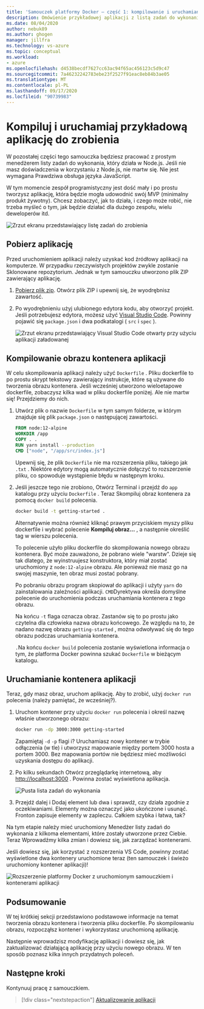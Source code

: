```yaml
---
title: 'Samouczek platformy Docker — część 1: kompilowanie i uruchamianie przykładowej aplikacji z listą zadań do zrobienia'
description: Omówienie przykładowej aplikacji z listą zadań do wykonania działającą w Node.js.
ms.date: 08/04/2020
author: nebuk89
ms.author: ghogen
manager: jillfra
ms.technology: vs-azure
ms.topic: conceptual
ms.workload:
- azure
ms.openlocfilehash: d4538becdf7627cc63ac94f65ac456123c5d9c47
ms.sourcegitcommit: 7a46232242783ebe23f2527f91eac8eb84b3ae05
ms.translationtype: MT
ms.contentlocale: pl-PL
ms.lasthandoff: 09/17/2020
ms.locfileid: "90739983"
---
```

# <a name="build-and-run-the-todo-sample-app"></a>Kompiluj i uruchamiaj przykładową aplikację do zrobienia

W pozostałej części tego samouczka będziesz pracować z prostym menedżerem listy zadań do wykonania, który działa w Node.js. Jeśli nie masz doświadczenia w korzystaniu z Node.js, nie martw się. Nie jest wymagana Prawdziwa obsługa języka JavaScript.

W tym momencie zespół programistyczny jest dość mały i po prostu tworzysz aplikację, która będzie mogła udowodnić swój MVP (minimalny produkt żywotny). Chcesz zobaczyć, jak to działa, i czego może robić, nie trzeba myśleć o tym, jak będzie działać dla dużego zespołu, wielu deweloperów itd.

![Zrzut ekranu przedstawiający listę zadań do zrobienia](media/todo-list-sample.png)

## <a name="get-the-app"></a>Pobierz aplikację

Przed uruchomieniem aplikacji należy uzyskać kod źródłowy aplikacji na komputerze. W przypadku rzeczywistych projektów zwykle zostanie Sklonowane repozytorium. Jednak w tym samouczku utworzono plik ZIP zawierający aplikację.

1. [Pobierz plik zip](http://localhost/assets/app.zip). Otwórz plik ZIP i upewnij się, że wyodrębnisz zawartość.

1. Po wyodrębnieniu użyj ulubionego edytora kodu, aby otworzyć projekt. Jeśli potrzebujesz edytora, możesz użyć [Visual Studio Code](https://code.visualstudio.com/). Powinny pojawić się `package.json` i dwa podkatalogi ( `src` i `spec` ).

    ![Zrzut ekranu przedstawiający Visual Studio Code otwarty przy użyciu aplikacji załadowanej](media/ide-screenshot.png)

## <a name="building-the-apps-container-image"></a>Kompilowanie obrazu kontenera aplikacji

W celu skompilowania aplikacji należy użyć `Dockerfile` . Pliku dockerfile to po prostu skrypt tekstowy zawierający instrukcje, które są używane do tworzenia obrazu kontenera. Jeśli wcześniej utworzono wieloetapowe dockerfile, zobaczysz kilka wad w pliku dockerfile poniżej. Ale nie martw się! Przejdziemy do nich.

1. Utwórz plik o nazwie `Dockerfile` w tym samym folderze, w którym znajduje się plik `package.json` o następującej zawartości.

    ```dockerfile
    FROM node:12-alpine
    WORKDIR /app
    COPY . .
    RUN yarn install --production
    CMD ["node", "/app/src/index.js"]
    ```

    Upewnij się, że plik `Dockerfile` nie ma rozszerzenia pliku, takiego jak `.txt` . Niektóre edytory mogą automatycznie dołączyć to rozszerzenie pliku, co spowoduje wystąpienie błędu w następnym kroku.

1. Jeśli jeszcze tego nie zrobiono, Otwórz Terminal i przejdź do `app` katalogu przy użyciu `Dockerfile` . Teraz Skompiluj obraz kontenera za pomocą `docker build` polecenia.

    ```bash
    docker build -t getting-started .
    ```

    Alternatywnie można również kliknąć prawym przyciskiem myszy pliku dockerfile i wybrać polecenie **Kompiluj obraz...** , a następnie określić tag w wierszu polecenia.

    To polecenie użyło pliku dockerfile do skompilowania nowego obrazu kontenera. Być może zauważono, że pobrano wiele "warstw". Dzieje się tak dlatego, że wyinstruujesz konstruktora, który miał zostać uruchomiony z `node:12-alpine` obrazu. Ale ponieważ nie masz go na swojej maszynie, ten obraz musi zostać pobrany.

    Po pobraniu obrazu program skopiował do aplikacji i użyty `yarn` do zainstalowania zależności aplikacji. `CMD`Dyrektywa określa domyślne polecenie do uruchomienia podczas uruchamiania kontenera z tego obrazu.

    Na końcu `-t` flaga oznacza obraz. Zastanów się to po prostu jako czytelna dla człowieka nazwa obrazu końcowego. Ze względu na to, że nadano nazwę obrazu `getting-started` , można odwoływać się do tego obrazu podczas uruchamiania kontenera.

    `.`Na końcu `docker build` polecenia zostanie wyświetlona informacja o tym, że platforma Docker powinna szukać `Dockerfile` w bieżącym katalogu.

## <a name="starting-an-app-container"></a>Uruchamianie kontenera aplikacji

Teraz, gdy masz obraz, uruchom aplikację. Aby to zrobić, użyj `docker run` polecenia (należy pamiętać, że wcześniej?).

1. Uruchom kontener przy użyciu `docker run` polecenia i określ nazwę właśnie utworzonego obrazu:

    ```bash
    docker run -dp 3000:3000 getting-started
    ```

    Zapamiętaj `-d` `-p` flagi i? Uruchamiasz nowy kontener w trybie odłączenia (w tle) i utworzysz mapowanie między portem 3000 hosta a portem 3000. Bez mapowania portów nie będziesz mieć możliwości uzyskania dostępu do aplikacji.

1. Po kilku sekundach Otwórz przeglądarkę internetową, aby [http://localhost:3000](http://localhost:3000) .
    Powinna zostać wyświetlona aplikacja.

    ![Pusta lista zadań do wykonania](media/todo-list-empty.png)

1. Przejdź dalej i Dodaj element lub dwa i sprawdź, czy działa zgodnie z oczekiwaniami. Elementy można oznaczyć jako ukończone i usunąć. Fronton zapisuje elementy w zapleczu. Całkiem szybka i łatwa, tak?

Na tym etapie należy mieć uruchomiony Menedżer listy zadań do wykonania z kilkoma elementami, które zostały utworzone przez Ciebie. Teraz Wprowadźmy kilka zmian i dowiesz się, jak zarządzać kontenerami.

Jeśli dowiesz się, jak korzystać z rozszerzenia VS Code, powinny zostać wyświetlone dwa kontenery uruchomione teraz (ten samouczek i świeżo uruchomiony kontener aplikacji)!

![Rozszerzenie platformy Docker z uruchomionym samouczkiem i kontenerami aplikacji](media/vs-two-containers.png)

## <a name="recap"></a>Podsumowanie

W tej krótkiej sekcji przedstawiono podstawowe informacje na temat tworzenia obrazu kontenera i tworzenia pliku dockerfile. Po skompilowaniu obrazu, rozpocząłsz kontener i wykorzystasz uruchomioną aplikację.

Następnie wprowadzisz modyfikację aplikacji i dowiesz się, jak zaktualizować działającą aplikację przy użyciu nowego obrazu. W ten sposób poznasz kilka innych przydatnych poleceń.

## <a name="next-steps"></a>Następne kroki

Kontynuuj pracę z samouczkiem.

> [!div class="nextstepaction"]
> [Aktualizowanie aplikacji](update-your-app.md)
